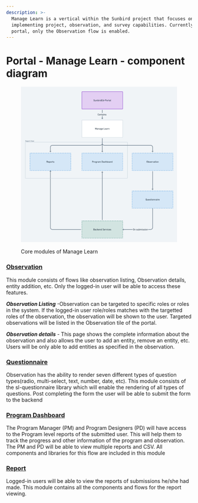 ```yaml
---
description: >-
  Manage Learn is a vertical within the Sunbird project that focuses on
  implementing project, observation, and survey capabilities. Currently, in the
  portal, only the Observation flow is enabled.
---
```


# Portal - Manage Learn - component diagram

<figure><img src="../../.gitbook/assets/340946b3-f9b7-45d4-b340-8d35b799697b (1).png" alt=""><figcaption><p>Core modules of Manage Learn</p></figcaption></figure>



### [Observation](https://sunbird-ed.github.io/docs/portal/modules/ObservationModule.html)

This module consists of flows like observation listing, Observation details, entity addition, etc. Only the logged-in user will be able to access these features.

_**Observation Listing**_ -Observation can be targeted to specific roles or roles in the system. If the logged-in user role/roles matches with the targetted roles of the observation, the observation will be shown to the user. Targeted observations will be listed in the Observation tile of the portal.

_**Observation details**_ - This page shows the complete information about the observation and also allows the user to add an entity, remove an entity, etc. Users will be only able to add entities as specified in the observation.



### [Questionnaire](https://sunbird-ed.github.io/docs/portal/modules/QuestionnaireModule.html)

Observation has the ability to render seven different types of question types(radio, multi-select, text, number, date, etc). This module consists of the sl-questionnaire library which will enable the rendering of all types of questions.  Post completing the  form the user will be able to submit the form to the backend



### [Program Dashboard](https://sunbird-ed.github.io/docs/portal/modules/programDashboardModule.html)

The Program Manager (PM) and Program Designers (PD) will have access to the Program level reports of the submitted user. This will help them to track the progress and other information of the program and observation. The PM and PD  will be able to view multiple reports and CSV. All  components and libraries for this flow are included in this module&#x20;



### [Report](https://sunbird-ed.github.io/docs/portal/modules/ReportModule.html)

Logged-in users will be able to view the reports of submissions he/she had made. This module contains all the components and flows for the report viewing.&#x20;

